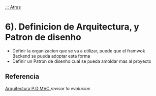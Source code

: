 [.:: Atras](https://github.com/wizanchez/team_losdos)
# 6). Definicion de Arquitectura, y Patron de disenho

- Definir la organizacion que se va a utilizar, puede que el framwok Backend se pueda adoptar esta forma
- Definir un Patron de disenho cual se pueda amoldar mas al proyecto 

## Referencia
[ Arquitectura ](https://es.wikipedia.org/wiki/Arquitectura_de_software)
[ P.D MVC ](https://es.wikipedia.org/wiki/Modelo%E2%80%93vista%E2%80%93controlador) *revisar la evolucion*